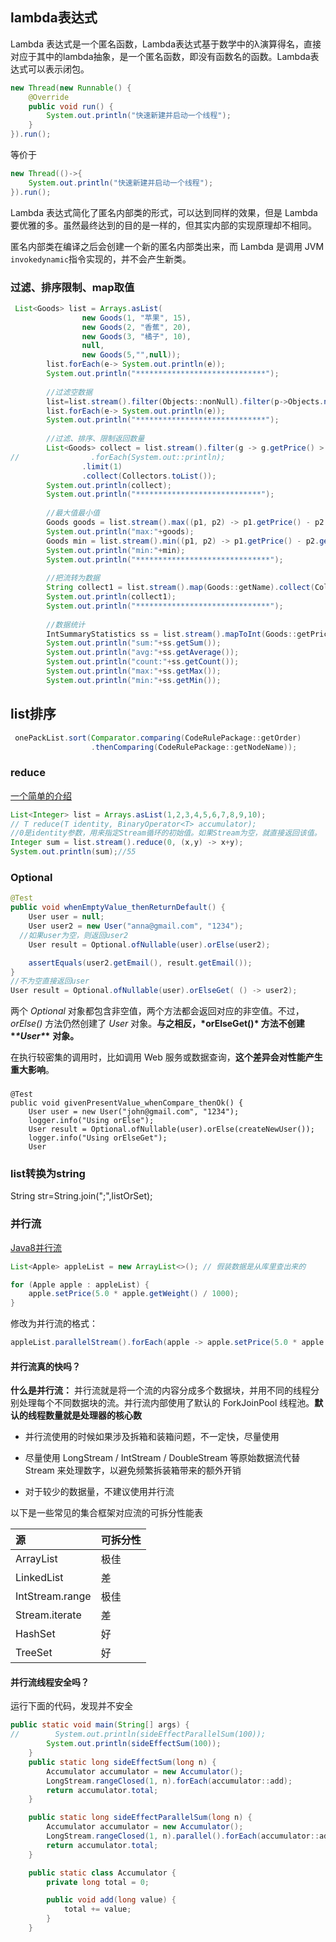 ## lambda表达式

Lambda 表达式是一个匿名函数，Lambda表达式基于数学中的λ演算得名，直接对应于其中的lambda抽象，是一个匿名函数，即没有函数名的函数。Lambda表达式可以表示闭包。

```java
new Thread(new Runnable() {
    @Override
    public void run() {
        System.out.println("快速新建并启动一个线程");
    }
}).run();
```

等价于

```java
new Thread(()->{
    System.out.println("快速新建并启动一个线程");
}).run();
```

Lambda 表达式简化了匿名内部类的形式，可以达到同样的效果，但是 Lambda 要优雅的多。虽然最终达到的目的是一样的，但其实内部的实现原理却不相同。

匿名内部类在编译之后会创建一个新的匿名内部类出来，而 Lambda 是调用 JVM `invokedynamic`指令实现的，并不会产生新类。

### 过滤、排序限制、map取值

```java
 List<Goods> list = Arrays.asList(
                new Goods(1, "苹果", 15),
                new Goods(2, "香蕉", 20),
                new Goods(3, "橘子", 10),
                null,
                new Goods(5,"",null));
        list.forEach(e-> System.out.println(e));
        System.out.println("*****************************");
        
        //过滤空数据
        list=list.stream().filter(Objects::nonNull).filter(p->Objects.nonNull(p.getPrice())).collect(Collectors.toList());
        list.forEach(e-> System.out.println(e));
        System.out.println("*****************************");
        
        //过滤、排序、限制返回数量
        List<Goods> collect = list.stream().filter(g -> g.getPrice() > 10).sorted((g2, g1) -> g1.getPrice() - g2.getPrice())
//                .forEach(System.out::println);
                .limit(1)
                .collect(Collectors.toList());
        System.out.println(collect);
        System.out.println("****************************");
        
        //最大值最小值
        Goods goods = list.stream().max((p1, p2) -> p1.getPrice() - p2.getPrice()).get();
        System.out.println("max:"+goods);
        Goods min = list.stream().min((p1, p2) -> p1.getPrice() - p2.getPrice()).get();
        System.out.println("min:"+min);
        System.out.println("******************************");
        
        //把流转为数据
        String collect1 = list.stream().map(Goods::getName).collect(Collectors.joining("-"));
        System.out.println(collect1);
        System.out.println("******************************");
        
        //数据统计
        IntSummaryStatistics ss = list.stream().mapToInt(Goods::getPrice).summaryStatistics();
        System.out.println("sum:"+ss.getSum());
        System.out.println("avg:"+ss.getAverage());
        System.out.println("count:"+ss.getCount());
        System.out.println("max:"+ss.getMax());
        System.out.println("min:"+ss.getMin());
```

## list排序

```java
 onePackList.sort(Comparator.comparing(CodeRulePackage::getOrder)
                  .thenComparing(CodeRulePackage::getNodeName));
```

### reduce

[一个简单的介绍](https://blog.csdn.net/zhang89xiao/article/details/77164866)

```java
List<Integer> list = Arrays.asList(1,2,3,4,5,6,7,8,9,10);
// T reduce(T identity, BinaryOperator<T> accumulator);
//0是identity参数，用来指定Stream循环的初始值。如果Stream为空，就直接返回该值。
Integer sum = list.stream().reduce(0, (x,y) -> x+y);
System.out.println(sum);//55
```

### Optional

```java
@Test
public void whenEmptyValue_thenReturnDefault() {
    User user = null;
    User user2 = new User("anna@gmail.com", "1234");
  //如果user为空，则返回user2
    User result = Optional.ofNullable(user).orElse(user2);

    assertEquals(user2.getEmail(), result.getEmail());
}
//不为空直接返回user
User result = Optional.ofNullable(user).orElseGet( () -> user2);
```

两个 *Optional*  对象都包含非空值，两个方法都会返回对应的非空值。不过，*orElse()* 方法仍然创建了 *User* 对象。**与之相反，\*orElseGet()\* 方法不创建 \**\*User\**\*** **对象。**

在执行较密集的调用时，比如调用 Web 服务或数据查询，**这个差异会对性能产生重大影响**。

### 

```
@Test
public void givenPresentValue_whenCompare_thenOk() {
    User user = new User("john@gmail.com", "1234");
    logger.info("Using orElse");
    User result = Optional.ofNullable(user).orElse(createNewUser());
    logger.info("Using orElseGet");
    User
```

### list转换为string

String  str=String.join(";",listOrSet);

### 并行流

[Java8并行流](https://mp.weixin.qq.com/s/Jm1OQauP1wedc8Vx_nEpnw)

```java
List<Apple> appleList = new ArrayList<>(); // 假装数据是从库里查出来的

for (Apple apple : appleList) {
    apple.setPrice(5.0 * apple.getWeight() / 1000);
}
```

修改为并行流的格式：

```java
appleList.parallelStream().forEach(apple -> apple.setPrice(5.0 * apple.getWeight() / 1000))
```

#### 并行流真的快吗？

**什么是并行流：** 并行流就是将一个流的内容分成多个数据块，并用不同的线程分别处理每个不同数据块的流。并行流内部使用了默认的 ForkJoinPool 线程池。**默认的线程数量就是处理器的核心数**

- 并行流使用的时候如果涉及拆箱和装箱问题，不一定快，尽量使用
- 尽量使用 LongStream / IntStream / DoubleStream 等原始数据流代替 Stream 来处理数字，以避免频繁拆装箱带来的额外开销

- 对于较少的数据量，不建议使用并行流



以下是一些常见的集合框架对应流的可拆分性能表

| 源              | 可拆分性 |
| :-------------- | :------- |
| ArrayList       | 极佳     |
| LinkedList      | 差       |
| IntStream.range | 极佳     |
| Stream.iterate  | 差       |
| HashSet         | 好       |
| TreeSet         | 好       |

#### 并行流线程安全吗？

运行下面的代码，发现并不安全

```java
public static void main(String[] args) {
//        System.out.println(sideEffectParallelSum(100));
        System.out.println(sideEffectSum(100));
    }
    public static long sideEffectSum(long n) {
        Accumulator accumulator = new Accumulator();
        LongStream.rangeClosed(1, n).forEach(accumulator::add);
        return accumulator.total;
    }

    public static long sideEffectParallelSum(long n) {
        Accumulator accumulator = new Accumulator();
        LongStream.rangeClosed(1, n).parallel().forEach(accumulator::add);
        return accumulator.total;
    }

    public static class Accumulator {
        private long total = 0;

        public void add(long value) {
            total += value;
        }
    }
```

